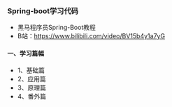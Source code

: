 ### Spring-boot学习代码

- 黑马程序员Spring-Boot教程
- B站：https://www.bilibili.com/video/BV15b4y1a7yG

#### 一、学习篇幅

- 1、基础篇
- 2、应用篇
- 3、原理篇
- 4、番外篇
